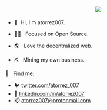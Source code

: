 <div align="center">
  <h1>
  <a href="https://skillicons.dev">
    <img src="https://skillicons.dev/icons?i=nodejs,express,python,postman,mongodb,react,nextjs,redux,html,css,tailwind,git" />
  </a>
  </h1>
</div>


<div> 

 * 🤖&nbsp; Hi, I'm atorrez007.
  
* 🤲🏻 &nbsp; Focused on Open Source.

* 🌎 &nbsp;  Love the decentralized web.

* ⛏️ &nbsp; Mining my own business.
  
</div>

<div>
  


🔗 &nbsp; Find me:

- 🐦&nbsp;[twitter.com/atorrez_007](https://www.twitter.com/@atorrez_007)
- 💼&nbsp;[linkedin.com/in/atorrez007](https://www.linkedin.com/in/atorrez007)
- 📫&nbsp;[atorrez007@protonmail.com](mailto:atorrez007@protonmail.com)
  

  
</div>


